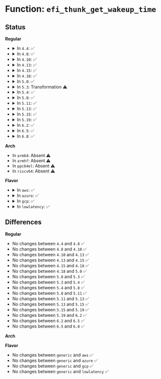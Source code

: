 # Function: <code>efi_thunk_get_wakeup_time</code>

## Status
<b>Regular</b>
<ul>
<li>
<details>
<summary>In <code>4.4</code>: ✅</summary>

```c
efi_status_t efi_thunk_get_wakeup_time(efi_bool_t *enabled, efi_bool_t *pending, efi_time_t *tm);
```

**Collision:** Unique Static

**Inline:** No

**Transformation:** False

**Instances:**

```
In arch/x86/platform/efi/efi_64.c (ffffffff810797f0)
Location: arch/x86/platform/efi/efi_64.c:428
Inline: False
```
**Symbols:**

```
ffffffff810797f0-ffffffff8107990f: efi_thunk_get_wakeup_time (STB_LOCAL)
```
</details>
</li>
<li>
<details>
<summary>In <code>4.8</code>: ✅</summary>

```c
efi_status_t efi_thunk_get_wakeup_time(efi_bool_t *enabled, efi_bool_t *pending, efi_time_t *tm);
```

**Collision:** Unique Static

**Inline:** No

**Transformation:** False

**Instances:**

```
In arch/x86/platform/efi/efi_64.c (ffffffff8107af20)
Location: arch/x86/platform/efi/efi_64.c:543
Inline: False
```
**Symbols:**

```
ffffffff8107af20-ffffffff8107b0aa: efi_thunk_get_wakeup_time (STB_LOCAL)
```
</details>
</li>
<li>
<details>
<summary>In <code>4.10</code>: ✅</summary>

```c
efi_status_t efi_thunk_get_wakeup_time(efi_bool_t *enabled, efi_bool_t *pending, efi_time_t *tm);
```

**Collision:** Unique Static

**Inline:** No

**Transformation:** False

**Instances:**

```
In arch/x86/platform/efi/efi_64.c (ffffffff8107f140)
Location: arch/x86/platform/efi/efi_64.c:570
Inline: False
```
**Symbols:**

```
ffffffff8107f140-ffffffff8107f372: efi_thunk_get_wakeup_time (STB_LOCAL)
```
</details>
</li>
<li>
<details>
<summary>In <code>4.13</code>: ✅</summary>

```c
efi_status_t efi_thunk_get_wakeup_time(efi_bool_t *enabled, efi_bool_t *pending, efi_time_t *tm);
```

**Collision:** Unique Static

**Inline:** No

**Transformation:** False

**Instances:**

```
In arch/x86/platform/efi/efi_64.c (ffffffff8107d6b0)
Location: arch/x86/platform/efi/efi_64.c:701
Inline: False
```
**Symbols:**

```
ffffffff8107d6b0-ffffffff8107d8d3: efi_thunk_get_wakeup_time (STB_LOCAL)
```
</details>
</li>
<li>
<details>
<summary>In <code>4.15</code>: ✅</summary>

```c
efi_status_t efi_thunk_get_wakeup_time(efi_bool_t *enabled, efi_bool_t *pending, efi_time_t *tm);
```

**Collision:** Unique Static

**Inline:** No

**Transformation:** False

**Instances:**

```
In arch/x86/platform/efi/efi_64.c (ffffffff81083830)
Location: arch/x86/platform/efi/efi_64.c:728
Inline: False
```
**Symbols:**

```
ffffffff81083830-ffffffff81083a75: efi_thunk_get_wakeup_time (STB_LOCAL)
```
</details>
</li>
<li>
<details>
<summary>In <code>4.18</code>: ✅</summary>

```c
efi_status_t efi_thunk_get_wakeup_time(efi_bool_t *enabled, efi_bool_t *pending, efi_time_t *tm);
```

**Collision:** Unique Static

**Inline:** No

**Transformation:** False

**Instances:**

```
In arch/x86/platform/efi/efi_64.c (ffffffff81087320)
Location: arch/x86/platform/efi/efi_64.c:735
Inline: False
```
**Symbols:**

```
ffffffff81087320-ffffffff81087503: efi_thunk_get_wakeup_time (STB_LOCAL)
```
</details>
</li>
<li>
<details>
<summary>In <code>5.0</code>: ✅</summary>

```c
efi_status_t efi_thunk_get_wakeup_time(efi_bool_t *enabled, efi_bool_t *pending, efi_time_t *tm);
```

**Collision:** Unique Static

**Inline:** No

**Transformation:** False

**Instances:**

```
In arch/x86/platform/efi/efi_64.c (ffffffff8108e900)
Location: arch/x86/platform/efi/efi_64.c:738
Inline: False
```
**Symbols:**

```
ffffffff8108e900-ffffffff8108eb3d: efi_thunk_get_wakeup_time (STB_LOCAL)
```
</details>
</li>
<li>
<details>
<summary>In <code>5.3</code>: Transformation ⚠️</summary>

```c
efi_status_t efi_thunk_get_wakeup_time(efi_bool_t *enabled, efi_bool_t *pending, efi_time_t *tm);
```

**Collision:** Unique Static

**Inline:** No

**Transformation:** True

**Instances:**

```
In arch/x86/platform/efi/efi_64.c (0)
Location: arch/x86/platform/efi/efi_64.c:741
Inline: False
```
**Symbols:**

```
ffffffff81092760-ffffffff810929a2: efi_thunk_get_wakeup_time (STB_LOCAL)
ffffffff810930ff-ffffffff81093112: efi_thunk_get_wakeup_time.cold (STB_LOCAL)
```
</details>
</li>
<li>
<details>
<summary>In <code>5.4</code>: ✅</summary>

```c
efi_status_t efi_thunk_get_wakeup_time(efi_bool_t *enabled, efi_bool_t *pending, efi_time_t *tm);
```

**Collision:** Unique Static

**Inline:** No

**Transformation:** False

**Instances:**

```
In arch/x86/platform/efi/efi_64.c (ffffffff81093760)
Location: arch/x86/platform/efi/efi_64.c:739
Inline: False
```
**Symbols:**

```
ffffffff81093760-ffffffff810939af: efi_thunk_get_wakeup_time (STB_LOCAL)
```
</details>
</li>
<li>
<details>
<summary>In <code>5.8</code>: ✅</summary>

```c
efi_status_t efi_thunk_get_wakeup_time(efi_bool_t *enabled, efi_bool_t *pending, efi_time_t *tm);
```

**Collision:** Unique Static

**Inline:** No

**Transformation:** False

**Instances:**

```
In arch/x86/platform/efi/efi_64.c (ffffffff810978b0)
Location: arch/x86/platform/efi/efi_64.c:583
Inline: False
```
**Symbols:**

```
ffffffff810978b0-ffffffff810978c5: efi_thunk_get_wakeup_time (STB_LOCAL)
```
</details>
</li>
<li>
<details>
<summary>In <code>5.11</code>: ✅</summary>

```c
efi_status_t efi_thunk_get_wakeup_time(efi_bool_t *enabled, efi_bool_t *pending, efi_time_t *tm);
```

**Collision:** Unique Static

**Inline:** No

**Transformation:** False

**Instances:**

```
In arch/x86/platform/efi/efi_64.c (ffffffff81096ab0)
Location: arch/x86/platform/efi/efi_64.c:555
Inline: False
```
**Symbols:**

```
ffffffff81096ab0-ffffffff81096ac5: efi_thunk_get_wakeup_time (STB_LOCAL)
```
</details>
</li>
<li>
<details>
<summary>In <code>5.13</code>: ✅</summary>

```c
efi_status_t efi_thunk_get_wakeup_time(efi_bool_t *enabled, efi_bool_t *pending, efi_time_t *tm);
```

**Collision:** Unique Static

**Inline:** No

**Transformation:** False

**Instances:**

```
In arch/x86/platform/efi/efi_64.c (ffffffff810973d0)
Location: arch/x86/platform/efi/efi_64.c:558
Inline: False
```
**Symbols:**

```
ffffffff810973d0-ffffffff810973e5: efi_thunk_get_wakeup_time (STB_LOCAL)
```
</details>
</li>
<li>
<details>
<summary>In <code>5.15</code>: ✅</summary>

```c
efi_status_t efi_thunk_get_wakeup_time(efi_bool_t *enabled, efi_bool_t *pending, efi_time_t *tm);
```

**Collision:** Unique Static

**Inline:** No

**Transformation:** False

**Instances:**

```
In arch/x86/platform/efi/efi_64.c (ffffffff810a7350)
Location: arch/x86/platform/efi/efi_64.c:558
Inline: False
```
**Symbols:**

```
ffffffff810a7350-ffffffff810a7365: efi_thunk_get_wakeup_time (STB_LOCAL)
```
</details>
</li>
<li>
<details>
<summary>In <code>5.19</code>: ✅</summary>

```c
efi_status_t efi_thunk_get_wakeup_time(efi_bool_t *enabled, efi_bool_t *pending, efi_time_t *tm);
```

**Collision:** Unique Static

**Inline:** No

**Transformation:** False

**Instances:**

```
In arch/x86/platform/efi/efi_64.c (ffffffff810bc6c0)
Location: arch/x86/platform/efi/efi_64.c:559
Inline: False
```
**Symbols:**

```
ffffffff810bc6c0-ffffffff810bc6d9: efi_thunk_get_wakeup_time (STB_LOCAL)
```
</details>
</li>
<li>
<details>
<summary>In <code>6.2</code>: ✅</summary>

```c
efi_status_t efi_thunk_get_wakeup_time(efi_bool_t *enabled, efi_bool_t *pending, efi_time_t *tm);
```

**Collision:** Unique Static

**Inline:** No

**Transformation:** False

**Instances:**

```
In arch/x86/platform/efi/efi_64.c (ffffffff810d7c00)
Location: arch/x86/platform/efi/efi_64.c:567
Inline: False
```
**Symbols:**

```
ffffffff810d7c00-ffffffff810d7c19: efi_thunk_get_wakeup_time (STB_LOCAL)
```
</details>
</li>
<li>
<details>
<summary>In <code>6.5</code>: ✅</summary>

```c
efi_status_t efi_thunk_get_wakeup_time(efi_bool_t *enabled, efi_bool_t *pending, efi_time_t *tm);
```

**Collision:** Unique Static

**Inline:** No

**Transformation:** False

**Instances:**

```
In arch/x86/platform/efi/efi_64.c (ffffffff810e3190)
Location: arch/x86/platform/efi/efi_64.c:573
Inline: False
```
**Symbols:**

```
ffffffff810e3190-ffffffff810e31a9: efi_thunk_get_wakeup_time (STB_LOCAL)
```
</details>
</li>
<li>
<details>
<summary>In <code>6.8</code>: ✅</summary>

```c
efi_status_t efi_thunk_get_wakeup_time(efi_bool_t *enabled, efi_bool_t *pending, efi_time_t *tm);
```

**Collision:** Unique Static

**Inline:** No

**Transformation:** False

**Instances:**

```
In arch/x86/platform/efi/efi_64.c (ffffffff810eb9e0)
Location: arch/x86/platform/efi/efi_64.c:588
Inline: False
```
**Symbols:**

```
ffffffff810eb9e0-ffffffff810eb9f9: efi_thunk_get_wakeup_time (STB_LOCAL)
```
</details>
</li>
</ul>
<b>Arch</b>
<ul>
<li>
In <code>arm64</code>: Absent ⚠️
</li>
<li>
In <code>armhf</code>: Absent ⚠️
</li>
<li>
In <code>ppc64el</code>: Absent ⚠️
</li>
<li>
In <code>riscv64</code>: Absent ⚠️
</li>
</ul>
<b>Flavor</b>
<ul>
<li>
<details>
<summary>In <code>aws</code>: ✅</summary>

```c
efi_status_t efi_thunk_get_wakeup_time(efi_bool_t *enabled, efi_bool_t *pending, efi_time_t *tm);
```

**Collision:** Unique Static

**Inline:** No

**Transformation:** False

**Instances:**

```
In arch/x86/platform/efi/efi_64.c (ffffffff81092720)
Location: arch/x86/platform/efi/efi_64.c:739
Inline: False
```
**Symbols:**

```
ffffffff81092720-ffffffff8109296f: efi_thunk_get_wakeup_time (STB_LOCAL)
```
</details>
</li>
<li>
<details>
<summary>In <code>azure</code>: ✅</summary>

```c
efi_status_t efi_thunk_get_wakeup_time(efi_bool_t *enabled, efi_bool_t *pending, efi_time_t *tm);
```

**Collision:** Unique Static

**Inline:** No

**Transformation:** False

**Instances:**

```
In arch/x86/platform/efi/efi_64.c (ffffffff810811c0)
Location: arch/x86/platform/efi/efi_64.c:739
Inline: False
```
**Symbols:**

```
ffffffff810811c0-ffffffff8108140f: efi_thunk_get_wakeup_time (STB_LOCAL)
```
</details>
</li>
<li>
<details>
<summary>In <code>gcp</code>: ✅</summary>

```c
efi_status_t efi_thunk_get_wakeup_time(efi_bool_t *enabled, efi_bool_t *pending, efi_time_t *tm);
```

**Collision:** Unique Static

**Inline:** No

**Transformation:** False

**Instances:**

```
In arch/x86/platform/efi/efi_64.c (ffffffff810926d0)
Location: arch/x86/platform/efi/efi_64.c:739
Inline: False
```
**Symbols:**

```
ffffffff810926d0-ffffffff8109291f: efi_thunk_get_wakeup_time (STB_LOCAL)
```
</details>
</li>
<li>
<details>
<summary>In <code>lowlatency</code>: ✅</summary>

```c
efi_status_t efi_thunk_get_wakeup_time(efi_bool_t *enabled, efi_bool_t *pending, efi_time_t *tm);
```

**Collision:** Unique Static

**Inline:** No

**Transformation:** False

**Instances:**

```
In arch/x86/platform/efi/efi_64.c (ffffffff81094bd0)
Location: arch/x86/platform/efi/efi_64.c:739
Inline: False
```
**Symbols:**

```
ffffffff81094bd0-ffffffff81094e3b: efi_thunk_get_wakeup_time (STB_LOCAL)
```
</details>
</li>
</ul>

## Differences
<b>Regular</b>
<ul>
<li>
No changes between <code>4.4</code> and <code>4.8</code> ✅
</li>
<li>
No changes between <code>4.8</code> and <code>4.10</code> ✅
</li>
<li>
No changes between <code>4.10</code> and <code>4.13</code> ✅
</li>
<li>
No changes between <code>4.13</code> and <code>4.15</code> ✅
</li>
<li>
No changes between <code>4.15</code> and <code>4.18</code> ✅
</li>
<li>
No changes between <code>4.18</code> and <code>5.0</code> ✅
</li>
<li>
No changes between <code>5.0</code> and <code>5.3</code> ✅
</li>
<li>
No changes between <code>5.3</code> and <code>5.4</code> ✅
</li>
<li>
No changes between <code>5.4</code> and <code>5.8</code> ✅
</li>
<li>
No changes between <code>5.8</code> and <code>5.11</code> ✅
</li>
<li>
No changes between <code>5.11</code> and <code>5.13</code> ✅
</li>
<li>
No changes between <code>5.13</code> and <code>5.15</code> ✅
</li>
<li>
No changes between <code>5.15</code> and <code>5.19</code> ✅
</li>
<li>
No changes between <code>5.19</code> and <code>6.2</code> ✅
</li>
<li>
No changes between <code>6.2</code> and <code>6.5</code> ✅
</li>
<li>
No changes between <code>6.5</code> and <code>6.8</code> ✅
</li>
</ul>
<b>Arch</b>
<ul>
</ul>
<b>Flavor</b>
<ul>
<li>
No changes between <code>generic</code> and <code>aws</code> ✅
</li>
<li>
No changes between <code>generic</code> and <code>azure</code> ✅
</li>
<li>
No changes between <code>generic</code> and <code>gcp</code> ✅
</li>
<li>
No changes between <code>generic</code> and <code>lowlatency</code> ✅
</li>
</ul>

